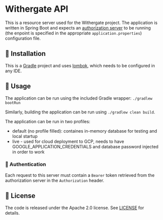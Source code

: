 # Withergate API

This is a resource server used for the Withergate project. The application is written in Spring Boot and expects an [authorization server](https://github.com/Withergate/auth) to be running (the enpoint is specified in the appropriate `application.properties`) configuration file.

## 🔧 Installation

This is a [Gradle](https://gradle.org/) project and uses [lombok](https://projectlombok.org/), which needs to be configured in any IDE.

## 🚦 Usage

The application can be run using the included Gradle wrapper: `./gradlew bootRun`

Similarly, building the application can be run using `./gradlew clean build`.

The application can be run in two profiles:

- default (no profile filled): containes in-memory database for testing and local startup
- live - used for cloud deployment to GCP, needs to have GOOGLE_APPLICATION_CREDENTIALS and database password injected in order to work

### 🤝 Authentication

Each request to this server must contain a `Bearer` token retrieved from the authorization server in the `Authorization` header.

## 🔖 License

The code is released under the Apache 2.0 license. See [LICENSE](https://github.com/Withergate/api/blob/master/LICENSE) for details.
